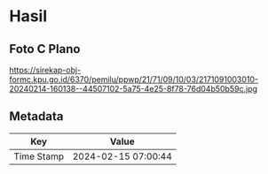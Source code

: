 # Hasil

## Foto C Plano

https://sirekap-obj-formc.kpu.go.id/6370/pemilu/ppwp/21/71/09/10/03/2171091003010-20240214-160138--44507102-5a75-4e25-8f78-76d04b50b59c.jpg


## Metadata

| Key        | Value               |
| ---------- | ------------------- |
| Time Stamp | 2024-02-15 07:00:44 |



